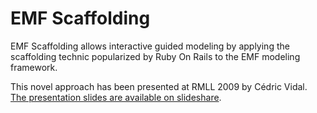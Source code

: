 # EMF Scaffolding

EMF Scaffolding allows interactive guided modeling by applying the scaffolding technic popularized by Ruby On Rails to the EMF modeling framework.

This novel approach has been presented at RMLL 2009 by Cédric Vidal. [The presentation slides are available on slideshare](https://fr.slideshare.net/cedric.vidal/emf-scaffolding).
